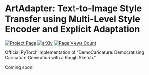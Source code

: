 # ArtAdapter: Text-to-Image Style Transfer using Multi-Level Style Encoder and Explicit Adaptation

[![Project Page](https://img.shields.io/badge/Project-Page-green.svg)](https://cardinalblue.github.io/artadapter.github.io/)
[![arXiv](https://img.shields.io/badge/arXiv-2312.02109-b31b1b.svg)](https://arxiv.org/abs/2312.02109)
[![Page Views Count](https://badges.toozhao.com/badges/01HGX44PR4N6ZJPR9Q5R646VGJ/blue.svg)](https://badges.toozhao.com/stats/01HGX44PR4N6ZJPR9Q5R646VGJ "Get your own page views count badge on badges.toozhao.com")

Official PyTorch Implementation of "DemoCaricature: Democratising Caricature Generation with a Rough Sketch."

Coming soon!

